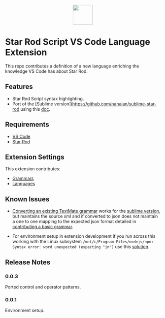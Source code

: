 <p align="center"><img src="https://raw.githubusercontent.com/gregdegruy/star-rod/master/img/star-rod-pm64.png" width="64"></p>

# Star Rod Script VS Code Language Extension

This repo contributes a definition of a new language enriching the knowledge VS Code has about Star Rod.

## Features
* Star Rod Script syntax highlighting.
* Port of the [Sublime version](https://github.com/nanaian/sublime-star-rod using this [doc](https://code.visualstudio.com/api/language-extensions/syntax-highlight-guide#converting-an-existing-textmate-grammar).

## Requirements
* [VS Code](https://code.visualstudio.com/Download)
* [Star Rod](http://origami64.net/showthread.php?tid=789)

## Extension Settings
This extension contributes:
* [Grammars](https://code.visualstudio.com/api/references/contribution-points#contributes.grammars)
* [Languages](https://code.visualstudio.com/api/references/contribution-points#contributes.languages)

## Known Issues
* [Converting an existing TextMate grammar](https://code.visualstudio.com/api/language-extensions/syntax-highlight-guide#converting-an-existing-textmate-grammar) works for the [sublime version](https://github.com/nanaian/sublime-star-rod), but maintains the source xml and if converted to json does not maintain a one to one mapping to the expected json format detailed in [contributing a basic grammar](https://code.visualstudio.com/api/language-extensions/syntax-highlight-guide#contributing-a-basic-grammar).

* For environment setup in extension development if you run across this working with the Linux subsystem `/mnt/c/Program Files/nodejs/npm: Syntax error: word unexpected (expecting "in")` use this [solution](https://github.com/Microsoft/WSL/issues/1512).

## Release Notes

### 0.0.3

Ported control and operator patterns.

### 0.0.1

Environment setup.
